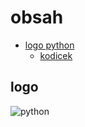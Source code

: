 # obsah
- [logo python](#logo)
    - [kodicek](#kodicek)
## logo
![python](https://github.com/user-attachments/assets/72146915-40f9-4b09-9d0a-6fb0b0699af8)
 
